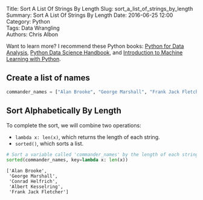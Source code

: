 Title: Sort A List Of Strings By Length
Slug: sort_a_list_of_strings_by_length
Summary: Sort A List Of Strings By Length
Date: 2016-06-25 12:00  
Category: Python  
Tags: Data Wrangling   
Authors: Chris Albon  

Want to learn more? I recommend these Python books: [Python for Data Analysis](http://amzn.to/2ljV9wY), [Python Data Science Handbook](http://amzn.to/2m0mgMB), and [Introduction to Machine Learning with Python](http://amzn.to/2mjYiwK).

## Create a list of names


```python
commander_names = ["Alan Brooke", "George Marshall", "Frank Jack Fletcher", "Conrad Helfrich", "Albert Kesselring"]
```

## Sort Alphabetically By Length

To complete the sort, we will combine two operations:

- `lambda x: len(x)`, which returns the length of each string.
- `sorted()`, which sorts a list.


```python
# Sort a variable called 'commander_names' by the length of each string
sorted(commander_names, key=lambda x: len(x))
```




    ['Alan Brooke',
     'George Marshall',
     'Conrad Helfrich',
     'Albert Kesselring',
     'Frank Jack Fletcher']
